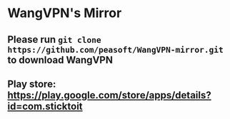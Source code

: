 # WangVPN's Mirror
## Please run `git clone https://github.com/peasoft/WangVPN-mirror.git` to download WangVPN
## Play store: <https://play.google.com/store/apps/details?id=com.sticktoit>